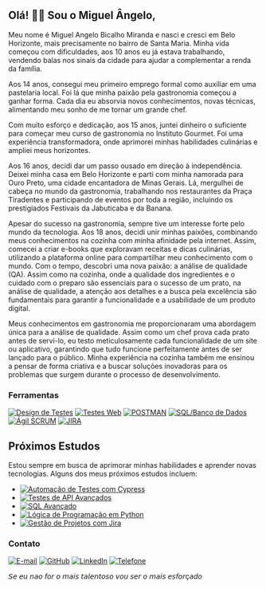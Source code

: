 ## Olá! 👋🏽 Sou o Miguel Ângelo,
Meu nome é Miguel Angelo Bicalho Miranda e nasci e cresci em Belo Horizonte, mais precisamente no bairro de Santa Maria. Minha vida começou com dificuldades, aos 10 anos eu já estava trabalhando, vendendo balas nos sinais da cidade para ajudar a complementar a renda da família.

Aos 14 anos, consegui meu primeiro emprego formal como auxiliar em uma pastelaria local. Foi lá que minha paixão pela gastronomia começou a ganhar forma. Cada dia eu absorvia novos conhecimentos, novas técnicas, alimentando meu sonho de me tornar um grande chef.

Com muito esforço e dedicação, aos 15 anos, juntei dinheiro o suficiente para começar meu curso de gastronomia no Instituto Gourmet. Foi uma experiência transformadora, onde aprimorei minhas habilidades culinárias e ampliei meus horizontes.

Aos 16 anos, decidi dar um passo ousado em direção à independência. Deixei minha casa em Belo Horizonte e parti com minha namorada para Ouro Preto, uma cidade encantadora de Minas Gerais. Lá, mergulhei de cabeça no mundo da gastronomia, trabalhando nos restaurantes da Praça Tiradentes e participando de eventos por toda a região, incluindo os prestigiados Festivais da Jabuticaba e da Banana.

Apesar do sucesso na gastronomia, sempre tive um interesse forte pelo mundo da tecnologia. Aos 18 anos, decidi unir minhas paixões, combinando meus conhecimentos na cozinha com minha afinidade pela internet. Assim, comecei a criar e-books que exploravam receitas e dicas culinárias, utilizando a plataforma online para compartilhar meu conhecimento com o mundo.
Com o tempo, descobri uma nova paixão: a análise de qualidade (QA). Assim como na cozinha, onde a qualidade dos ingredientes e o cuidado com o preparo são essenciais para o sucesso de um prato, na análise de qualidade, a atenção aos detalhes e a busca pela excelência são fundamentais para garantir a funcionalidade e a usabilidade de um produto digital.

Meus conhecimentos em gastronomia me proporcionaram uma abordagem única para a análise de qualidade. Assim como um chef prova cada prato antes de servi-lo, eu testo meticulosamente cada funcionalidade de um site ou aplicativo, garantindo que tudo funcione perfeitamente antes de ser lançado para o público. Minha experiência na cozinha também me ensinou a pensar de forma criativa e a buscar soluções inovadoras para os problemas que surgem durante o processo de desenvolvimento.

### Ferramentas
[![Design de Testes](https://img.shields.io/badge/Design%20de%20Testes-4285F4?style=for-the-badge&logo=Google%20Chrome&logoColor=white)](link_para_design_de_testes)
[![Testes Web](https://img.shields.io/badge/Testes%20Web-FF5722?style=for-the-badge&logo=Selenium&logoColor=white)](link_para_testes_web)
[![POSTMAN](https://img.shields.io/badge/POSTMAN-FF6F00?style=for-the-badge&logo=Postman&logoColor=white)](link_para_testes_de_api)
[![SQL/Banco de Dados](https://img.shields.io/badge/SQL%2FBanco%20de%20Dados-009688?style=for-the-badge&logo=MySQL&logoColor=white)](link_para_sql_ou_banco_de_dados)
[![Ágil SCRUM](https://img.shields.io/badge/%C3%81gil%20SCRUM-4CAF50?style=for-the-badge&logo=Jenkins&logoColor=white)](link_para_agil_scrum)
[![JIRA](https://img.shields.io/badge/JIRA-0052CC?style=for-the-badge&logo=Jira&logoColor=white)](link_para_o_Jira)



## Próximos Estudos
Estou sempre em busca de aprimorar minhas habilidades e aprender novas tecnologias. Alguns dos meus próximos estudos incluem:

- [![Automação de Testes com Cypress](https://img.shields.io/badge/Automação%20de%20Testes%20com%20Cypress-00897B?style=for-the-badge&logo=Cypress&logoColor=white)](link_para_cypress)
- [![Testes de API Avançados](https://img.shields.io/badge/Testes%20de%20API%20Avançados-FF6F00?style=for-the-badge&logo=Postman&logoColor=white)](link_para_testes_de_api_avancados)
- [![SQL Avançado](https://img.shields.io/badge/SQL%20Avançado-009688?style=for-the-badge&logo=MySQL&logoColor=white)](link_para_sql_avancado)
- [![Lógica de Programação em Python](https://img.shields.io/badge/Lógica%20de%20Programação%20em%20Python-3776AB?style=for-the-badge&logo=Python&logoColor=white)](link_para_logica_python)
- [![Gestão de Projetos com Jira](https://img.shields.io/badge/Gestão%20de%20Projetos%20com%20Jira-0052CC?style=for-the-badge&logo=Jira&logoColor=white)](link_para_gestao_jira)


### Contato
[![E-mail](https://img.shields.io/badge/-lnzzepphyr@gmail.com-c14438?style=flat&logo=Gmail&logoColor=white&link=mailto:lnzzepphyr@gmail.com)](mailto:lnzzepphyr@gmail.com)
[![GitHub](https://img.shields.io/badge/-MiguelAngeloBM-grey?style=flat&logo=github&logoColor=white&link=https://github.com/MiguelAngeloBM/)](https://www.github.com/MiguelAngeloBM/)
[![LinkedIn](https://img.shields.io/badge/-Miguel%20Ângelo%20Bicalho-blue?style=flat&logo=Linkedin&logoColor=white&link=https://www.linkedin.com/in/miguel-angelo-bicalho-4b54602b9/)](https://www.linkedin.com/in/miguel-angelo-bicalho-4b54602b9/)
[![Telefone](https://img.shields.io/badge/-+55%2031%208279--7192-007ACC?style=flat&logo=Phone&logoColor=white)](tel:+553182797192)

𝘚𝘦 𝘦𝘶 𝘯𝘢𝘰 𝘧𝘰𝘳 𝘰 𝘮𝘢𝘪𝘴 𝘵𝘢𝘭𝘦𝘯𝘵𝘰𝘴𝘰 𝘷𝘰𝘶 𝘴𝘦𝘳 𝘰 𝘮𝘢𝘪𝘴 𝘦𝘴𝘧𝘰𝘳ç𝘢𝘥𝘰
